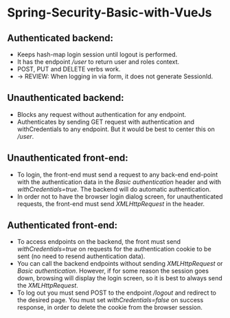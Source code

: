 # Spring-Security-Basic-with-VueJs

## Authenticated backend:
* Keeps hash-map login session until logout is performed.
* It has the endpoint */user* to return user and roles context.
* POST, PUT and DELETE verbs work.
* -> REVIEW: When logging in via form, it does not generate SessionId.

## Unauthenticated backend:
* Blocks any request without authentication for any endpoint.
* Authenticates by sending GET request with authentication and withCredentials to any endpoint. But it would be best to center this on */user*.

## Unauthenticated front-end:
* To login, the front-end must send a request to any back-end end-point with the authentication data in the *Basic authentication* header and with *withCredentials=true*. The backend will do automatic authentication.
* In order not to have the browser login dialog screen, for unauthenticated requests, the front-end must send *XMLHttpRequest* in the header.

## Authenticated front-end:
* To access endpoints on the backend, the front must send *withCredentials=true* on requests for the authentication cookie to be sent (no need to resend authentication data).
* You can call the backend endpoints without sending *XMLHttpRequest* or *Basic authentication*. However, if for some reason the session goes down, browsing will display the login screen, so it is best to always send the *XMLHttpRequest*.
* To log out you must send POST to the endpoint */logout* and redirect to the desired page. You must set *withCredentials=false* on success response, in order to delete the cookie from the browser session.